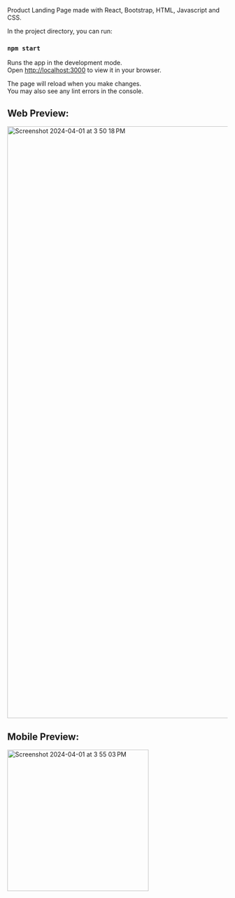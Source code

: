 Product Landing Page made with React, Bootstrap, HTML, Javascript and CSS.

In the project directory, you can run:

### `npm start`

Runs the app in the development mode.\
Open [http://localhost:3000](http://localhost:3000) to view it in your browser.

The page will reload when you make changes.\
You may also see any lint errors in the console.


## Web Preview:

<img width="1352" alt="Screenshot 2024-04-01 at 3 50 18 PM" src="https://github.com/sarahlynnx/ProductLandingPage/assets/142362888/50144314-7d8f-4b41-ab8a-1afff10c5d2b">

## Mobile Preview: 

<img width="323" alt="Screenshot 2024-04-01 at 3 55 03 PM" src="https://github.com/sarahlynnx/ProductLandingPage/assets/142362888/c17fab48-0a90-41df-aa96-1dd65bef49fb">


